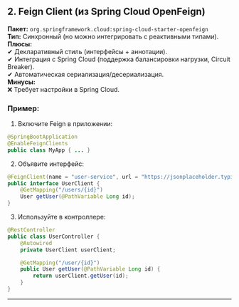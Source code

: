 ## **2. Feign Client (из Spring Cloud OpenFeign)**

**Пакет:** `org.springframework.cloud:spring-cloud-starter-openfeign`  
**Тип:** Синхронный (но можно интегрировать с реактивными типами).  
**Плюсы:**  
✔ Декларативный стиль (интерфейсы + аннотации).  
✔ Интеграция с Spring Cloud (поддержка балансировки нагрузки, Circuit Breaker).  
✔ Автоматическая сериализация/десериализация.  
**Минусы:**  
❌ Требует настройки в Spring Cloud.

### Пример:

1. Включите Feign в приложении:
```java
@SpringBootApplication
@EnableFeignClients
public class MyApp { ... }
```

2. Объявите интерфейс:
```java
@FeignClient(name = "user-service", url = "https://jsonplaceholder.typicode.com")
public interface UserClient {
    @GetMapping("/users/{id}")
    User getUser(@PathVariable Long id);
}
```

3. Используйте в контроллере:
```java
@RestController
public class UserController {
    @Autowired
    private UserClient userClient;

    @GetMapping("/user/{id}")
    public User getUser(@PathVariable Long id) {
        return userClient.getUser(id);
    }
}
```

---
